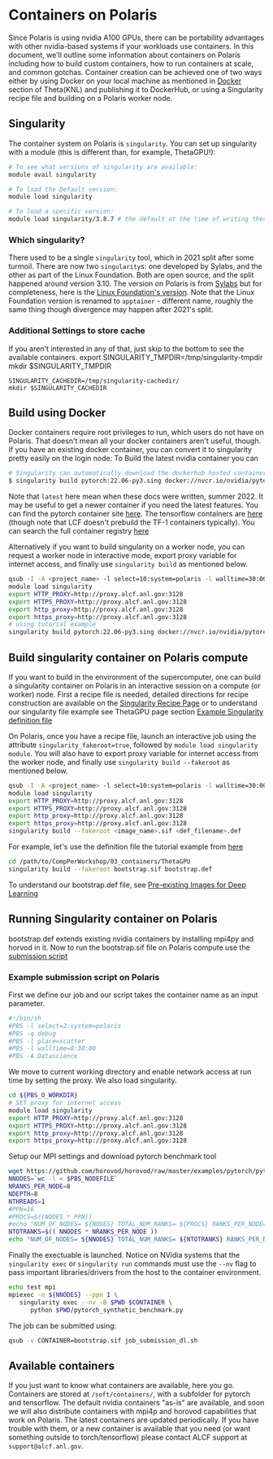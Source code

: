 # Containers on Polaris

Since Polaris is using nvidia A100 GPUs, there can be portability advantages with other nvidia-based systems if your workloads use containers.  In this document, we'll outline some information about containers on Polaris including how to build custom containers, how to run containers at scale, and common gotchas. 
Container creation can be achieved one of two ways either by using Docker on your local machine as mentioned in [Docker](../../../theta/data-science-workflows/containers/containers.md#docker) section of Theta(KNL) and publishing it to DockerHub, or using a Singularity recipe file and building on a Polaris worker node.

## Singularity

The container system on Polaris is `singularity`.  You can set up singularity with a module (this is different than, for example, ThetaGPU!):

```bash
# To see what versions of singularity are available:
module avail singularity

# To load the Default version:
module load singularity

# To load a specific version:
module load singularity/3.8.7 # the default at the time of writing these docs.

```

### Which singularity?

There used to be a single `singularity` tool, which in 2021 split after some turmoil.  There are now two `singularity`s: one developed by Sylabs, and the other as part of the Linux Foundation.  Both are open source, and the split happened around version 3.10.  The version on Polaris is from [Sylabs](https://sylabs.io/docs/) but for completeness, here is the [Linux Foundation's version](https://github.com/apptainer/apptainer).  Note that the Linux Foundation version is renamed to `apptainer` - different name, roughly the same thing though divergence may happen after 2021's split.

### Additional Settings to store cache

If you aren't interested in any of that, just skip to the bottom to see the available containers.
export SINGULARITY_TMPDIR=/tmp/singularity-tmpdir
mkdir $SINGULARITY_TMPDIR

```
SINGULARITY_CACHEDIR=/tmp/singularity-cachedir/
mkdir $SINGULARITY_CACHEDIR
```

## Build using Docker

Docker containers require root privileges to run, which users do not have on Polaris.  That doesn't mean all your docker containers aren't useful, though.  If you have an existing docker container, you can convert it to singularity pretty easily on the login node:
To Build the latest nvidia container you can
```bash
# Singularity can automatically download the dockerhub hosted container and build it as a singularity container:
$ singularity build pytorch:22.06-py3.sing docker://nvcr.io/nvidia/pytorch:22.06-py3
```
Note that `latest` here mean when these docs were written, summer 2022.  It may be useful to get a newer container if you need the latest features.  You can find the pytorch container site [here](https://catalog.ngc.nvidia.com/orgs/nvidia/containers/pytorch).  The tensorflow containers are [here](https://catalog.ngc.nvidia.com/orgs/nvidia/containers/tensorflow) (though note that LCF doesn't prebuild the TF-1 containers typically).  You can search the full container registry [here](https://catalog.ngc.nvidia.com/containers)

Alternatively if you want to build singularity on a worker node, you can request a worker node in interactive mode, export proxy variable for internet access, and finally use `singularity build` as mentioned below.

```bash
qsub -I -A <project_name> -l select=10:system=polaris -l walltime=30:00 -l singularity_fakeroot=true
module load singularity
export HTTP_PROXY=http://proxy.alcf.anl.gov:3128
export HTTPS_PROXY=http://proxy.alcf.anl.gov:3128
export http_proxy=http://proxy.alcf.anl.gov:3128
export https_proxy=http://proxy.alcf.anl.gov:3128
# using tutorial example
singularity build pytorch:22.06-py3.sing docker://nvcr.io/nvidia/pytorch:22.06-py3
```

## Build singularity container on Polaris compute

If you want to build in the environment of the supercomputer, one can build a singularity container on Polaris in an interactive session on a compute (or worker) node. First a recipe file is needed, detailed directions for recipe construction are available on the [Singularity Recipe Page](https://sylabs.io/guides/2.6/user-guide/container_recipes.html) or to understand our singularity file example see ThetaGPU page section [Example Singularity definition file](../../../theta-gpu/data-science-workflows/containers/containers.md#example-singularity-definition-file)

On Polaris, once you have a recipe file, launch an interactive job using the attribute `singularity_fakeroot=true`, followed by `module load singularity module`. You will also have to export proxy variable for internet access from the worker node, and finally use `singularity build --fakeroot` as mentioned below.

```bash
qsub -I -A <project_name> -l select=10:system=polaris -l walltime=30:00 -l singularity_fakeroot=true
module load singularity
export HTTP_PROXY=http://proxy.alcf.anl.gov:3128
export HTTPS_PROXY=http://proxy.alcf.anl.gov:3128
export http_proxy=http://proxy.alcf.anl.gov:3128
export https_proxy=http://proxy.alcf.anl.gov:3128
singularity build --fakeroot <image_name>.sif <def_filename>.def 
```

For example, let's use the definition file the tutorial example from [here](https://github.com/argonne-lcf/GettingStarted/blob/master/DataScience/Containers/Polaris/bootstrap.def)

```bash
cd /path/to/CompPerWorkshop/03_containers/ThetaGPU
singularity build --fakeroot bootstrap.sif bootstrap.def
```
To understand our bootstrap.def file, see [Pre-existing Images for Deep Learning](../../../theta-gpu/data-science-workflows/containers/containers.md#pre-existing-images-for-deep-learning)

## Running Singularity container on Polaris

bootstrap.def extends existing nvidia containers by installing mpi4py and horvod in it. Now to run the bootstrap.sif file on Polaris compute use the [submission script](https://github.com/argonne-lcf/GettingStarted/blob/master/DataScience/Containers/Polaris/job_submission_dl.sh)

### Example submission script on Polaris

First we define our job and our script takes the container name as an input parameter.
```bash
#!/bin/sh
#PBS -l select=2:system=polaris
#PBS -q debug
#PBS -l place=scatter
#PBS -l walltime=0:30:00
#PBS -A Datascience
```

We move to current working directory and enable network access at run time by setting the proxy. We also load singularity.

```bash
cd ${PBS_O_WORKDIR}
# SET proxy for internet access
module load singularity
export HTTP_PROXY=http://proxy.alcf.anl.gov:3128
export HTTPS_PROXY=http://proxy.alcf.anl.gov:3128
export http_proxy=http://proxy.alcf.anl.gov:3128
export https_proxy=http://proxy.alcf.anl.gov:3128
```

Setup our MPI settings and download pytorch benchmark tool

```bash
wget https://github.com/horovod/horovod/raw/master/examples/pytorch/pytorch_synthetic_benchmark.py
NNODES=`wc -l < $PBS_NODEFILE`
NRANKS_PER_NODE=8
NDEPTH=8
NTHREADS=1
#PPN=16
#PROCS=$((NODES * PPN))
#echo "NUM_OF_NODES= ${NODES} TOTAL_NUM_RANKS= ${PROCS} RANKS_PER_NODE= ${PPN}"
NTOTRANKS=$(( NNODES * NRANKS_PER_NODE ))
echo "NUM_OF_NODES= ${NNODES} TOTAL_NUM_RANKS= ${NTOTRANKS} RANKS_PER_NODE= ${NRANKS_PER_NODE} THREADS_PER_RANK= ${NTHREADS}"
```

Finally the exectuable is launched. Notice on NVidia systems that the `singularity exec` or `singularity run` commands must use the `--nv` flag to pass important libraries/drivers from the host to the container environment.

```bash
echo test mpi
mpiexec -n ${NNODES} --ppn 1 \
   singularity exec --nv -B $PWD $CONTAINER \
      python $PWD/pytorch_synthetic_benchmark.py
```

The job can be submitted using:

```bash
qsub -v CONTAINER=bootstrap.sif job_submission_dl.sh
```

## Available containers

If you just want to know what containers are available, here you go. 
Containers are stored at `/soft/containers/`, with a subfolder for pytorch and tensorflow.  The default nvidia containers "as-is" are available, and soon we will also distribute containers with mpi4p and horovod capabilities that work on Polaris.
The latest containers are updated periodically.  If you have trouble with them, or a new container is available that you need (or want something outside to torch/tensorflow) please contact ALCF support at `support@alcf.anl.gov`.
